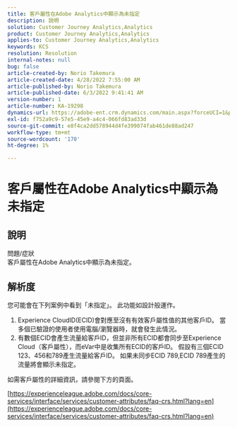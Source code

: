 ```yaml
---
title: 客戶屬性在Adobe Analytics中顯示為未指定
description: 說明
solution: Customer Journey Analytics,Analytics
product: Customer Journey Analytics,Analytics
applies-to: Customer Journey Analytics,Analytics
keywords: KCS
resolution: Resolution
internal-notes: null
bug: false
article-created-by: Norio Takemura
article-created-date: 4/28/2022 7:55:00 AM
article-published-by: Norio Takemura
article-published-date: 6/3/2022 9:41:41 AM
version-number: 1
article-number: KA-19298
dynamics-url: https://adobe-ent.crm.dynamics.com/main.aspx?forceUCI=1&pagetype=entityrecord&etn=knowledgearticle&id=8aee8b7a-c8c6-ec11-a7b6-0022480a1af6
exl-id: f752a9c9-57e5-45e9-a4c4-066fd83ad33d
source-git-commit: e8f4ca2dd578944d4fe399074fab461de88ad247
workflow-type: tm+mt
source-wordcount: '170'
ht-degree: 1%

---
```


# 客戶屬性在Adobe Analytics中顯示為未指定

## 說明

問題/症狀
<br>客戶屬性在Adobe Analytics中顯示為未指定。

## 解析度




您可能會在下列案例中看到「未指定」。 此功能如設計般運作。

1. Experience CloudID(ECID)會對應至沒有有效客戶屬性值的其他客戶ID。 當多個已驗證的使用者使用電腦/瀏覽器時，就會發生此情況。
2. 有數個ECID會產生流量給客戶ID，但並非所有ECID都會同步至Experience Cloud（客戶屬性），而eVar中是收集所有ECID的客戶ID。 假設有三個ECID 123、456和789產生流量給客戶ID。 如果未同步ECID 789,ECID 789產生的流量將會顯示未指定。




如需客戶屬性的詳細資訊，請參閱下方的頁面。

[https://experienceleague.adobe.com/docs/core-services/interface/services/customer-attributes/faq-crs.html?lang=en](https://experienceleague.adobe.com/docs/core-services/interface/services/customer-attributes/faq-crs.html?lang=en)

